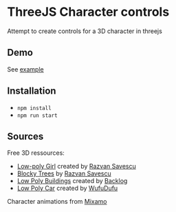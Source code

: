 # ThreeJS Character controls
Attempt to create controls for a 3D character in threejs

## Demo
See [example](https://nicolasjaussaud.me/examples/character-controls)

## Installation
- `npm install`
- `npm run start`

## Sources
Free 3D ressources:
- [Low-poly Girl](https://www.cgtrader.com/free-3d-models/character/woman/low-9fd52c98-570a-424b-aa88-f1d9585b0269) created by [Razvan Savescu](https://www.cgtrader.com/singleway)
- [Blocky Trees](https://www.cgtrader.com/free-3d-models/plant/other/blocky-trees-pack) by [Razvan Savescu](https://www.cgtrader.com/singleway)
- [Low Poly Buildings](https://free3d.com/3d-model/19-low-poly-buildings-974347.html) created by [Backlog](https://free3d.com/user/backlog_s)
- [Low Poly Car](https://free3d.com/3d-model/low-poly-car-40967.html) created by [WufuDufu](https://free3d.com/user/wufudufu)

Character animations from [Mixamo](https://www.mixamo.com)
